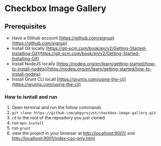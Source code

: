 # Checkbox Image Gallery

## Prerequisites
- Have a Github account [https://github.com/signup](https://github.com/signup)
- Install Git locally [https://git-scm.com/book/en/v2/Getting-Started-Installing-Git](https://git-scm.com/book/en/v2/Getting-Started-Installing-Git)
- Install NodeJS locally [https://nodejs.org/en/learn/getting-started/how-to-install-nodejs](https://nodejs.org/en/learn/getting-started/how-to-install-nodejs)
- Install Grunt CLI locall [https://gruntjs.com/using-the-cli](https://gruntjs.com/using-the-cli)

### How to isntall and run
1. Open terminal and run the follow commands
2. `git clone https://github.com/pbpyrojust/checkbox-image-gallery.git`
3. `cd` to the root of the repository you just cloned
4. run `mpn install`
5. run `grunt`
6. view the project in your browser at [http://localhost:9001/](http://localhost:9001/) and [http://localhost:9001/index-css-only.html](http://localhost:9001/index-css-only.html)